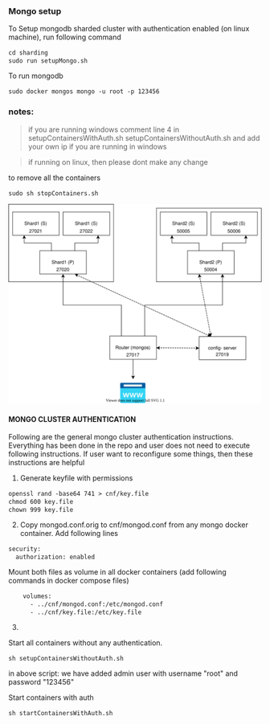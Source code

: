 ### Mongo setup


To Setup mongodb sharded cluster with authentication enabled (on linux machine), run following command
```
cd sharding
sudo run setupMongo.sh
```
To run mongodb
```
sudo docker mongos mongo -u root -p 123456
```

### notes: 
>if you are running windows comment line 4 in setupContainersWithAuth.sh setupContainersWithoutAuth.sh and add your own ip if you are running in windows

>if running on linux, then please dont make any change


to remove all the containers
```
sudo sh stopContainers.sh
```


![mongo setup](structure.drawio.svg)




#### MONGO CLUSTER AUTHENTICATION
Following are the general mongo cluster authentication instructions.
Everything has been done in the repo and user does not need to execute following instructions.
If user want to reconfigure some things, then these instructions are helpful

1) Generate keyfile with permissions

```
openssl rand -base64 741 > cnf/key.file
chmod 600 key.file
chown 999 key.file 
```

2) Copy mongod.conf.orig to cnf/mongod.conf from any mongo docker container.
Add following lines

```
security:
  authorization: enabled
```

Mount both files as volume in all docker containers
(add following commands in docker compose files)
```
    volumes:
      - ../cnf/mongod.conf:/etc/mongod.conf
      - ../cnf/key.file:/etc/key.file

```

3)

Start all containers without any authentication.
```
sh setupContainersWithoutAuth.sh
```
in above script:
we have added admin user with username "root" and password "123456"

Start containers with auth
```
sh startContainersWithAuth.sh
```

